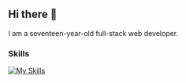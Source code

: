## Hi there 👋

I am a seventeen-year-old full-stack web developer.

### Skills
[![My Skills](https://skillicons.dev/icons?i=html,css,js,php,mysql&theme=dark)](https://skillicons.dev)
